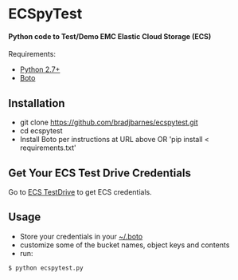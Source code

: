# ECSpyTest

#### Python code to Test/Demo EMC Elastic Cloud Storage (ECS)

Requirements: 
* [Python 2.7+](https://www.python.org)
* [Boto](https://github.com/boto/boto)

## Installation
* git clone https://github.com/bradjbarnes/ecspytest.git
* cd ecspytest
* Install Boto per instructions at URL above OR 'pip install < requirements.txt'

## Get Your ECS Test Drive Credentials

Go to [ECS TestDrive](https://portal.ecstestdrive.com) to get ECS credentials.

## Usage

* Store your credentials in your [~/.boto](http://boto.readthedocs.org/en/latest/boto_config_tut.html#details)
* customize some of the bucket names, object keys and contents  
* run: 
``` 
$ python ecspytest.py
```
